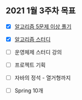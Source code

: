## 2021 1월 3주차 목표

- [X] [알고리즘 5문제 이상 풀기](https://github.com/UntitledCrew/Weekly/tree/sangwoo/2021_year/1_month/3_week/Sangwoo/Algorithm)

- [X] [알고리즘 스터디](https://github.com/UntitledCrew/Weekly/tree/sangwoo/2021_year/1_month/3_week/Sangwoo/Algorithm)

- [ ] 운영체제 스터디 강의

- [ ] 프로젝트 기획

- [ ] 자바의 정석 - 열거형까지

- [ ] Spring 10개